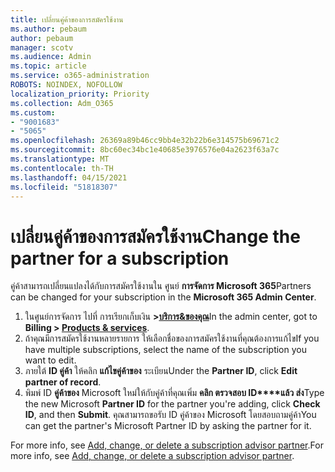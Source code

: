 ```yaml
---
title: เปลี่ยนคู่ค้าของการสมัครใช้งาน
ms.author: pebaum
author: pebaum
manager: scotv
ms.audience: Admin
ms.topic: article
ms.service: o365-administration
ROBOTS: NOINDEX, NOFOLLOW
localization_priority: Priority
ms.collection: Adm_O365
ms.custom:
- "9001683"
- "5065"
ms.openlocfilehash: 26369a89b46cc9bb4e32b22b6e314575b69671c2
ms.sourcegitcommit: 8bc60ec34bc1e40685e3976576e04a2623f63a7c
ms.translationtype: MT
ms.contentlocale: th-TH
ms.lasthandoff: 04/15/2021
ms.locfileid: "51818307"
---
```

# <a name="change-the-partner-for-a-subscription"></a><span data-ttu-id="64bab-102">เปลี่ยนคู่ค้าของการสมัครใช้งาน</span><span class="sxs-lookup"><span data-stu-id="64bab-102">Change the partner for a subscription</span></span>

<span data-ttu-id="64bab-103">คู่ค้าสามารถเปลี่ยนแปลงได้กับการสมัครใช้งานใน ศูนย์ **การจัดการ Microsoft 365**</span><span class="sxs-lookup"><span data-stu-id="64bab-103">Partners can be changed for your subscription in the **Microsoft 365 Admin Center**.</span></span>

1. <span data-ttu-id="64bab-104">ในศูนย์การจัดการ ไปที่ การเรียกเก็บเงิน **>[บริการ&ของคุณ](https://go.microsoft.com/fwlink/p/?linkid=842054)**</span><span class="sxs-lookup"><span data-stu-id="64bab-104">In the admin center, got to **Billing > [Products & services](https://go.microsoft.com/fwlink/p/?linkid=842054)**.</span></span> 
2. <span data-ttu-id="64bab-105">ถ้าคุณมีการสมัครใช้งานหลายรายการ ให้เลือกชื่อของการสมัครใช้งานที่คุณต้องการแก้ไข</span><span class="sxs-lookup"><span data-stu-id="64bab-105">If you have multiple subscriptions, select the name of the subscription you want to edit.</span></span> 
3. <span data-ttu-id="64bab-106">ภายใต้ **ID คู่ค้า** ให้คลิก **แก้ไขคู่ค้าของ** ระเบียน</span><span class="sxs-lookup"><span data-stu-id="64bab-106">Under the **Partner ID**, click **Edit partner of record**.</span></span>
4. <span data-ttu-id="64bab-107">พิมพ์ ID **คู่ค้าของ** Microsoft ใหม่ให้กับคู่ค้าที่คุณเพิ่ม **คลิก ตรวจสอบ ID\*\*\*\*แล้ว ส่ง**</span><span class="sxs-lookup"><span data-stu-id="64bab-107">Type the new Microsoft **Partner ID** for the partner you're adding, click **Check ID**, and then **Submit**.</span></span> <span data-ttu-id="64bab-108">คุณสามารถขอรับ ID คู่ค้าของ Microsoft โดยสอบถามคู่ค้า</span><span class="sxs-lookup"><span data-stu-id="64bab-108">You can get the partner's Microsoft Partner ID by asking the partner for it.</span></span>

<span data-ttu-id="64bab-109">For more info, see [Add, change, or delete a subscription advisor partner](https://docs.microsoft.com/microsoft-365/admin/misc/add-partner).</span><span class="sxs-lookup"><span data-stu-id="64bab-109">For more info, see [Add, change, or delete a subscription advisor partner](https://docs.microsoft.com/microsoft-365/admin/misc/add-partner).</span></span> 
